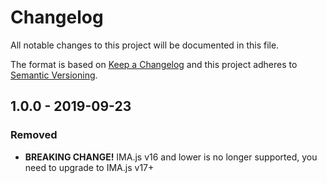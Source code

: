 # Changelog

All notable changes to this project will be documented in this file.

The format is based on [Keep a Changelog](http://keepachangelog.com/en/1.0.0/)
and this project adheres to [Semantic Versioning](http://semver.org/spec/v2.0.0.html).

## 1.0.0 - 2019-09-23
### Removed
- **BREAKING CHANGE!** IMA.js v16 and lower is no longer supported, you need to upgrade to IMA.js v17+
